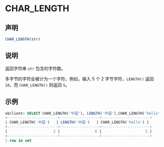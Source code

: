 # CHAR_LENGTH

## 声明

```javascript
CHAR_LENGTH(str)
```

## 说明

返回字符串 `str` 包含的字符数。

多字节的字符会被计为一个字符，例如，输入 5 个 2 字节字符，`LENGTH()` 返回 `10`，而 `CHAR_LENGTH()` 则返回 `5`。

## 示例

```sql
obclient> SELECT CHAR_LENGTH('中国'), LENGTH('中国'),CHAR_LENGTH('hello');
+-----------------------+------------------+----------------------+
| CHAR_LENGTH('中国')   | LENGTH('中国')   | CHAR_LENGTH('hello') |
+-----------------------+------------------+----------------------+
|                     2 |                6 |                    5 |
+-----------------------+------------------+----------------------+
1 row in set
```
